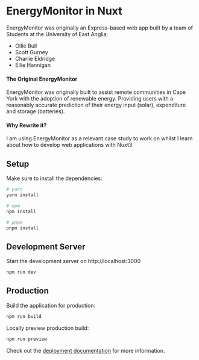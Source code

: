 # EnergyMonitor in Nuxt

EnergyMonitor was originally an Express-based web app built
by a team of Students at the University of East Anglia:
- Ollie Bull
- Scott Gurney
- Charlie Eldridge
- Ellie Hannigan

#### The Original EnergyMonitor
EnergyMonitor was originally built to assist remote communities in Cape York with the adoption of renewable energy. Providing users with a reasonably accurate prediction of their energy input (solar), expenditure and storage (batteries).

#### Why Rewrite it?
I am using EnergyMonitor as a relevant case study to work on whilst I learn about how to develop web applications with Nuxt3

## Setup

Make sure to install the dependencies:

```bash
# yarn
yarn install

# npm
npm install

# pnpm
pnpm install
```

## Development Server

Start the development server on http://localhost:3000

```bash
npm run dev
```

## Production

Build the application for production:

```bash
npm run build
```

Locally preview production build:

```bash
npm run preview
```

Check out the [deployment documentation](https://nuxt.com/docs/getting-started/deployment) for more information.

